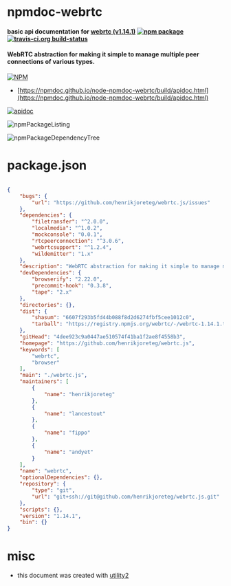 # npmdoc-webrtc

#### basic api documentation for  [webrtc (v1.14.1)](https://github.com/henrikjoreteg/webrtc.js)  [![npm package](https://img.shields.io/npm/v/npmdoc-webrtc.svg?style=flat-square)](https://www.npmjs.org/package/npmdoc-webrtc) [![travis-ci.org build-status](https://api.travis-ci.org/npmdoc/node-npmdoc-webrtc.svg)](https://travis-ci.org/npmdoc/node-npmdoc-webrtc)

#### WebRTC abstraction for making it simple to manage multiple peer connections of various types.

[![NPM](https://nodei.co/npm/webrtc.png?downloads=true&downloadRank=true&stars=true)](https://www.npmjs.com/package/webrtc)

- [https://npmdoc.github.io/node-npmdoc-webrtc/build/apidoc.html](https://npmdoc.github.io/node-npmdoc-webrtc/build/apidoc.html)

[![apidoc](https://npmdoc.github.io/node-npmdoc-webrtc/build/screenCapture.buildCi.browser.%252Ftmp%252Fbuild%252Fapidoc.html.png)](https://npmdoc.github.io/node-npmdoc-webrtc/build/apidoc.html)

![npmPackageListing](https://npmdoc.github.io/node-npmdoc-webrtc/build/screenCapture.npmPackageListing.svg)

![npmPackageDependencyTree](https://npmdoc.github.io/node-npmdoc-webrtc/build/screenCapture.npmPackageDependencyTree.svg)



# package.json

```json

{
    "bugs": {
        "url": "https://github.com/henrikjoreteg/webrtc.js/issues"
    },
    "dependencies": {
        "filetransfer": "^2.0.0",
        "localmedia": "^1.0.2",
        "mockconsole": "0.0.1",
        "rtcpeerconnection": "^3.0.6",
        "webrtcsupport": "^1.2.4",
        "wildemitter": "1.x"
    },
    "description": "WebRTC abstraction for making it simple to manage multiple peer connections of various types.",
    "devDependencies": {
        "browserify": "2.22.0",
        "precommit-hook": "0.3.8",
        "tape": "2.x"
    },
    "directories": {},
    "dist": {
        "shasum": "6607f293b5fd44b088f8d2d6274fbf5cee1012c0",
        "tarball": "https://registry.npmjs.org/webrtc/-/webrtc-1.14.1.tgz"
    },
    "gitHead": "4dee923c9a0447ae510574f41ba1f2ae8f4558b3",
    "homepage": "https://github.com/henrikjoreteg/webrtc.js",
    "keywords": [
        "webrtc",
        "browser"
    ],
    "main": "./webrtc.js",
    "maintainers": [
        {
            "name": "henrikjoreteg"
        },
        {
            "name": "lancestout"
        },
        {
            "name": "fippo"
        },
        {
            "name": "andyet"
        }
    ],
    "name": "webrtc",
    "optionalDependencies": {},
    "repository": {
        "type": "git",
        "url": "git+ssh://git@github.com/henrikjoreteg/webrtc.js.git"
    },
    "scripts": {},
    "version": "1.14.1",
    "bin": {}
}
```



# misc
- this document was created with [utility2](https://github.com/kaizhu256/node-utility2)
